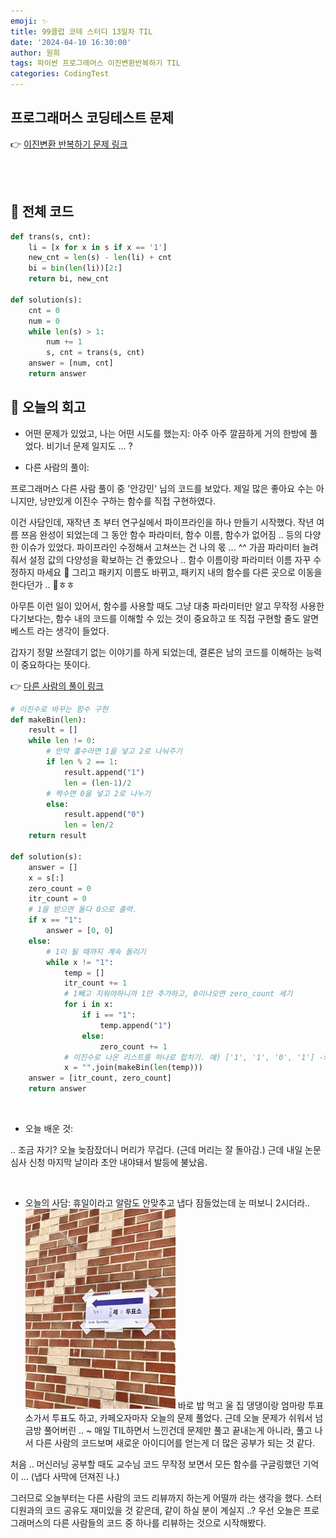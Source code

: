 ```yaml
---
emoji: ✨
title: 99클럽 코테 스터디 13일차 TIL
date: '2024-04-10 16:30:00'
author: 원희
tags: 파이썬 프로그래머스 이진변환반복하기 TIL
categories: CodingTest
---
```



## 프로그래머스 코딩테스트 문제
👉 [이진변환 반복하기 문제 링크](https://school.programmers.co.kr/learn/courses/30/lessons/70129)


<br>
<br>

## 🌱 전체 코드
```py
def trans(s, cnt):
    li = [x for x in s if x == '1']
    new_cnt = len(s) - len(li) + cnt
    bi = bin(len(li))[2:]
    return bi, new_cnt

def solution(s):
    cnt = 0
    num = 0
    while len(s) > 1:
        num += 1
        s, cnt = trans(s, cnt)
    answer = [num, cnt]
    return answer
```

## 💬 오늘의 회고

- 어떤 문제가 있었고, 나는 어떤 시도를 했는지:
아주 아주 깔끔하게 거의 한방에 풀었다. 비기너 문제 일지도 ... ? 



- 다른 사람의 풀이: 

프로그래머스 다른 사람 풀이 중 '안강민' 님의 코드를 보았다. 제일 많은 좋아요 수는 아니지만, 낭만있게 이진수 구하는 함수를 직접 구현하였다. 

이건 사담인데, 재작년 초 부터 연구실에서 파이프라인을 하나 만들기 시작했다. 작년 여름 쯔음 완성이 되었는데 그 동안 함수 파라미터, 함수 이름, 함수가 없어짐 .. 등의 다양한 이슈가 있었다. 파이프라인 수정해서 고쳐쓰는 건 나의 몫 ... ^^ 가끔 파라미터 늘려줘서 설정 값의 다양성을 확보하는 건 좋았으나 .. 함수 이름이랑 파라미터 이름 자꾸 수정하지 마세요 🥲 그리고 패키지 이름도 바뀌고, 패키지 내의 함수를 다른 곳으로 이동을 한다던가 .. 🤬ㅎㅎ

아무튼 이런 일이 있어서, 함수를 사용할 때도 그냥 대충 파라미터만 알고 무작정 사용한다기보다는, 함수 내의 코드를 이해할 수 있는 것이 중요하고 또 직접 구현할 줄도 알면 베스트 라는 생각이 들었다. 

갑자기 정말 쓰잘데기 없는 이야기를 하게 되었는데, 결론은 남의 코드를 이해하는 능력이 중요하다는 뜻이다.



👉 [다른 사람의 풀이 링크](https://school.programmers.co.kr/learn/courses/30/lessons/70129/solution_groups?language=python3)

```py
# 이진수로 바꾸는 함수 구현
def makeBin(len):
    result = []
    while len != 0:
        # 만약 홀수라면 1을 넣고 2로 나눠주기
        if len % 2 == 1:
            result.append("1")
            len = (len-1)/2
        # 짝수면 0을 넣고 2로 나누기
        else:
            result.append("0")
            len = len/2
    return result

def solution(s):
    answer = []
    x = s[:]
    zero_count = 0
    itr_count = 0
    # 1을 받으면 둘다 0으로 출력.
    if x == "1":
        answer = [0, 0]
    else:
        # 1이 될 때까지 계속 돌리기
        while x != "1":
            temp = []
            itr_count += 1
            # 1빼고 지워야하니까 1만 추가하고, 0이나오면 zero_count 세기
            for i in x:
                if i == "1":
                    temp.append("1")
                else:
                    zero_count += 1
            # 이진수로 나온 리스트를 하나로 합치기. 예) ['1', '1', '0', '1'] -> '1101' 
            x = "".join(makeBin(len(temp)))
    answer = [itr_count, zero_count]
    return answer
```

<br>

- 오늘 배운 것: 

.. 조금 자기? 오늘 늦잠잤더니 머리가 무겁다. (근데 머리는 잘 돌아감.) 근데 내일 논문 심사 신청 마지막 날이라 초안 내야돼서 발등에 불났음.




<br>

- 오늘의 사담:
휴일이라고 알람도 안맞추고 냅다 잠들었는데 눈 떠보니 2시더라..
!['IMG_9551.jpeg'](IMG_9551.jpeg)
바로 밥 먹고 울 집 댕댕이랑 엄마랑 투표소가서 투표도 하고, 카페오자마자 오늘의 문제 풀었다. 
근데 오늘 문제가 쉬워서 넘 금방 풀어버린 .. ~ 
매일 TIL하면서 느낀건데 문제만 풀고 끝내는게 아니라, 풀고 나서 다른 사람의 코드보며 새로운 아이디어를 얻는게 더 많은 공부가 되는 것 같다. 

처음 .. 머신러닝 공부할 때도 교수님 코드 무작정 보면서 모든 함수를 구글링했던 기억이 ... (냅다 사막에 던져진 나.)

그러므로 오늘부터는 다른 사람의 코드 리뷰까지 하는게 어떨까 라는 생각을 했다. 스터디원과의 코드 공유도 재미있을 것 같은데, 같이 하실 분이 계실지 ..? 우선 오늘은 프로그래머스의 다른 사람들의 코드 중 하나를 리뷰하는 것으로 시작해봤다. 


<br>
<br>









```toc

```
